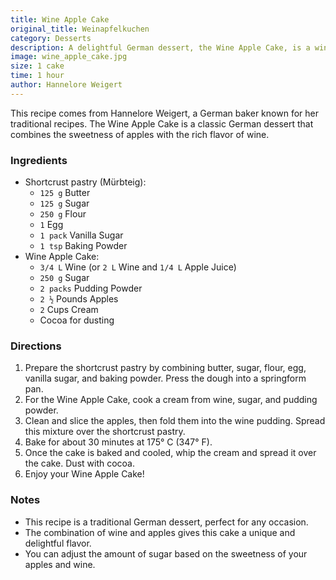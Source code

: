 ```yaml
---
title: Wine Apple Cake
original_title: Weinapfelkuchen
category: Desserts
description: A delightful German dessert, the Wine Apple Cake, is a wine-infused apple cake that combines the sweetness of apples with the rich flavor of wine.
image: wine_apple_cake.jpg
size: 1 cake
time: 1 hour
author: Hannelore Weigert
---
```


This recipe comes from Hannelore Weigert, a German baker known for her traditional recipes. The Wine Apple Cake is a classic German dessert that combines the sweetness of apples with the rich flavor of wine.

### Ingredients

* Shortcrust pastry (Mürbteig):
  * `125 g` Butter
  * `125 g` Sugar
  * `250 g` Flour
  * `1` Egg
  * `1 pack` Vanilla Sugar
  * `1 tsp` Baking Powder
* Wine Apple Cake:
  * `3/4 L` Wine (or `2 L` Wine and `1/4 L` Apple Juice)
  * `250 g` Sugar
  * `2 packs` Pudding Powder
  * `2 ½` Pounds Apples
  * `2` Cups Cream
  * Cocoa for dusting

### Directions

1. Prepare the shortcrust pastry by combining butter, sugar, flour, egg, vanilla sugar, and baking powder. Press the dough into a springform pan.
2. For the Wine Apple Cake, cook a cream from wine, sugar, and pudding powder.
3. Clean and slice the apples, then fold them into the wine pudding. Spread this mixture over the shortcrust pastry.
4. Bake for about 30 minutes at 175° C (347° F).
5. Once the cake is baked and cooled, whip the cream and spread it over the cake. Dust with cocoa.
6. Enjoy your Wine Apple Cake!

### Notes

- This recipe is a traditional German dessert, perfect for any occasion.
- The combination of wine and apples gives this cake a unique and delightful flavor.
- You can adjust the amount of sugar based on the sweetness of your apples and wine.